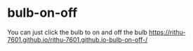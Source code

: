 # bulb-on-off

You can just click the bulb to on and off the bulb
https://rithu-7601.github.io/rithu-7601.github.io-bulb-on-off-/

